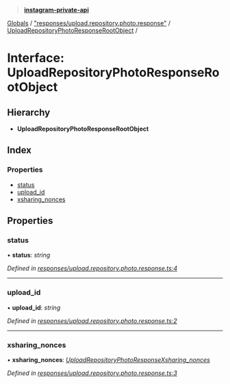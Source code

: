 > **[instagram-private-api](../README.md)**

[Globals](../README.md) / ["responses/upload.repository.photo.response"](../modules/_responses_upload_repository_photo_response_.md) / [UploadRepositoryPhotoResponseRootObject](_responses_upload_repository_photo_response_.uploadrepositoryphotoresponserootobject.md) /

# Interface: UploadRepositoryPhotoResponseRootObject

## Hierarchy

* **UploadRepositoryPhotoResponseRootObject**

## Index

### Properties

* [status](_responses_upload_repository_photo_response_.uploadrepositoryphotoresponserootobject.md#status)
* [upload_id](_responses_upload_repository_photo_response_.uploadrepositoryphotoresponserootobject.md#upload_id)
* [xsharing_nonces](_responses_upload_repository_photo_response_.uploadrepositoryphotoresponserootobject.md#xsharing_nonces)

## Properties

###  status

• **status**: *string*

*Defined in [responses/upload.repository.photo.response.ts:4](https://github.com/dilame/instagram-private-api/blob/173bc62/src/responses/upload.repository.photo.response.ts#L4)*

___

###  upload_id

• **upload_id**: *string*

*Defined in [responses/upload.repository.photo.response.ts:2](https://github.com/dilame/instagram-private-api/blob/173bc62/src/responses/upload.repository.photo.response.ts#L2)*

___

###  xsharing_nonces

• **xsharing_nonces**: *[UploadRepositoryPhotoResponseXsharing_nonces](_responses_upload_repository_photo_response_.uploadrepositoryphotoresponsexsharing_nonces.md)*

*Defined in [responses/upload.repository.photo.response.ts:3](https://github.com/dilame/instagram-private-api/blob/173bc62/src/responses/upload.repository.photo.response.ts#L3)*